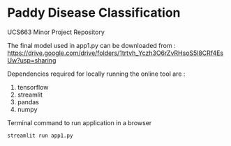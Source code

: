 # Paddy Disease Classification
UCS663 Minor Project Repository

The final model used in app1.py can be downloaded from : https://drive.google.com/drive/folders/1trtvh_Yczh3O6rZvRHsoS5l8CRf4EsUw?usp=sharing

Dependencies required for locally running the online tool are : 
1. tensorflow
2. streamlit
3. pandas
4. numpy

Terminal command to run application in a browser
```
streamlit run app1.py
```
